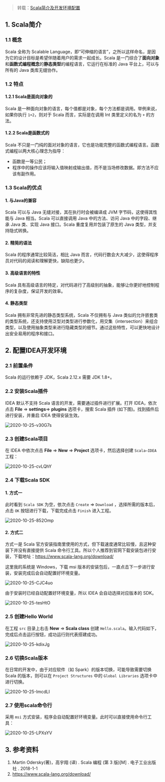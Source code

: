 > 转载：[Scala简介及开发环境配置](https://github.com/heibaiying/BigData-Notes/blob/master/notes/Scala%E7%AE%80%E4%BB%8B%E5%8F%8A%E5%BC%80%E5%8F%91%E7%8E%AF%E5%A2%83%E9%85%8D%E7%BD%AE.md)

## 1. Scala简介

### 1.1 概念

Scala 全称为 Scalable Language，即“可伸缩的语言”，之所以这样命名，是因为它的设计目标是希望伴随着用户的需求一起成长。Scala 是一门综合了**面向对象**和**函数式编程概念**的**静态类型**的编程语言，它运行在标准的 Java 平台上，可以与所有的 Java 类库无缝协作。

### 1.2 特点

#### 1.2.1 Scala是面向对象的

Scala 是一种面向对象的语言，每个值都是对象，每个方法都是调用。举例来说，如果你执行 `1+2`，则对于 Scala 而言，实际是在调用 Int 类里定义的名为 `+` 的方法。

#### 1.2.2 Scala是函数式的

Scala 不只是一门纯的面对对象的语言，它也是功能完整的函数式编程语言。函数式编程以两大核心理念为指导：

+ 函数是一等公民；
+ 程序中的操作应该将输入值映射成输出值，而不是当场修改数据。即方法不应该有副作用。

### 1.3 Scala的优点

#### 1. 与Java的兼容

Scala 可以与 Java 无缝对接，其在执行时会被编译成 JVM 字节码，这使得其性能与 Java 相当。Scala 可以直接调用 Java 中的方法、访问 Java 中的字段、继承 Java 类、实现 Java 接口。Scala 重度复用并包装了原生的 Java 类型，并支持隐式转换。

#### 2. 精简的语法

Scala 的程序通常比较简洁，相比 Java 而言，代码行数会大大减少，这使得程序员对代码的阅读和理解更快，缺陷也更少。

#### 3. 高级语言的特性

Scala 具有高级语言的特定，对代码进行了高级别的抽象，能够让你更好地控制程序的复杂度，保证开发的效率。

#### 4. 静态类型

Scala 拥有非常先进的静态类型系统，Scala 不仅拥有与 Java 类似的允许嵌套类的类型系统，还支持使用泛型对类型进行参数化，用交集（intersection）来组合类型，以及使用抽象类型来进行隐藏类型的细节。通过这些特性，可以更快地设计出安全易用的程序和接口。

## 2. 配置IDEA开发环境

### 2.1 前置条件

Scala 的运行依赖于 JDK，Scala 2.12.x 需要 JDK 1.8+。

### 2.2 安装Scala插件

IDEA 默认不支持 Scala 语言的开发，需要通过插件进行扩展。打开 IDEA，依次点击 **File** => **settings**=> **plugins** 选项卡，搜索 Scala 插件 (如下图)。找到插件后进行安装，并重启 IDEA 使得安装生效。

![2020-10-25-v30G7s](https://image.ldbmcs.com/2020-10-25-v30G7s.jpg)

### 2.3 创建Scala项目

在 IDEA 中依次点击 **File** => **New** => **Project** 选项卡，然后选择创建 `Scala—IDEA` 工程：

![2020-10-25-cvLQhY](https://image.ldbmcs.com/2020-10-25-cvLQhY.jpg)

### 2.4 下载Scala SDK

#### 1. 方式一

此时看到 `Scala SDK` 为空，依次点击 `Create` => `Download` ，选择所需的版本后，点击 `OK` 按钮进行下载，下载完成点击 `Finish` 进入工程。

![2020-10-25-852Omp](https://image.ldbmcs.com/2020-10-25-852Omp.jpg)

#### 2. 方式二

方式一是 Scala 官方安装指南里使用的方式，但下载速度通常比较慢，且这种安装下并没有直接提供 Scala 命令行工具。所以个人推荐到官网下载安装包进行安装，下载地址：https://www.scala-lang.org/download/

这里我的系统是 Windows，下载 msi 版本的安装包后，一直点击下一步进行安装，安装完成后会自动配置好环境变量。

![2020-10-25-CJC4uo](https://image.ldbmcs.com/2020-10-25-CJC4uo.jpg)

由于安装时已经自动配置好环境变量，所以 IDEA 会自动选择对应版本的 SDK。

![2020-10-25-tesHtO](https://image.ldbmcs.com/2020-10-25-tesHtO.jpg)

### 2.5 创建Hello World

在工程 `src` 目录上右击 **New** => **Scala class** 创建 `Hello.scala`。输入代码如下，完成后点击运行按钮，成功运行则代表搭建成功。

![2020-10-25-kdixJg](https://image.ldbmcs.com/2020-10-25-kdixJg.jpg)

### 2.6 切换Scala版本

在日常的开发中，由于对应软件（如 Spark）的版本切换，可能导致需要切换 Scala 的版本，则可以在 `Project Structures` 中的 `Global Libraries` 选项卡中进行切换。

![2020-10-25-ImcdLI](https://image.ldbmcs.com/2020-10-25-ImcdLI.jpg)

### 2.7 使用scala命令行

采用 `msi` 方式安装，程序会自动配置好环境变量。此时可以直接使用命令行工具：

![2020-10-25-LPXsYV](https://image.ldbmcs.com/2020-10-25-LPXsYV.jpg)

## 3. 参考资料

1. Martin Odersky(著)，高宇翔 (译) . Scala 编程 (第 3 版)[M] . 电子工业出版社 . 2018-1-1 
2. https://www.scala-lang.org/download/
